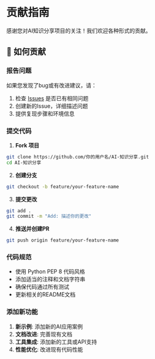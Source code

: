 # 贡献指南

感谢您对AI知识分享项目的关注！我们欢迎各种形式的贡献。

## 🚀 如何贡献

### 报告问题

如果您发现了bug或有改进建议，请：

1. 检查 [Issues](https://github.com/你的用户名/AI-知识分享/issues) 是否已有相同问题
2. 创建新的Issue，详细描述问题
3. 提供复现步骤和环境信息

### 提交代码

1. **Fork 项目**

```bash
git clone https://github.com/你的用户名/AI-知识分享.git
cd AI-知识分享
```

2. **创建分支**

```bash
git checkout -b feature/your-feature-name
```

3. **提交更改**

```bash
git add .
git commit -m "Add: 描述你的更改"
```

4. **推送并创建PR**

```bash
git push origin feature/your-feature-name
```

### 代码规范

- 使用 Python PEP 8 代码风格
- 添加适当的注释和文档字符串
- 确保代码通过所有测试
- 更新相关的README文档

### 添加新功能

1. **新示例**: 添加新的AI应用案例
2. **文档改进**: 完善现有文档
3. **工具集成**: 添加新的工具或API支持
4. **性能优化**: 改进现有代码性能
